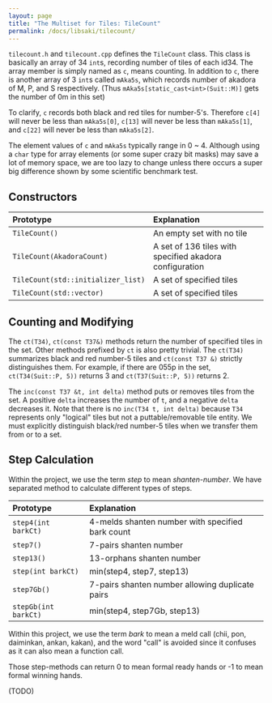 ```yaml
---
layout: page
title: "The Multiset for Tiles: TileCount"
permalink: /docs/libsaki/tilecount/
---
```


`tilecount.h` and `tilecount.cpp` defines the `TileCount` class. 
This class is basically an array of 34 `int`s, recording number of tiles of each id34.
The array member is simply named as `c`, means counting. 
In addition to `c`, there is another array of 3 `int`s called `mAka5s`, which records number of akadora of M, P, and S respectively. (Thus `mAka5s[static_cast<int>(Suit::M)]` gets the number of 0m in this set)

To clarify, `c` records both black and red tiles for number-5's. Therefore `c[4]` will never be less than `mAka5s[0]`, `c[13]` will never be less than `mAka5s[1]`, and `c[22]` will never be less than `mAka5s[2]`.

The element values of `c` and `mAka5s` typically range in 0 ~ 4. Although using a `char` type for array elements (or some super crazy bit masks) may save a lot of memory space, we are too lazy to change unless there occurs a super big difference shown by some scientific benchmark test. 

## Constructors

| Prototype                          | Explanation                                             |
| :--------------------------------- | :------------------------------------------------------ |
| `TileCount()`                      | An empty set with no tile                               |
| `TileCount(AkadoraCount)`          | A set of 136 tiles with specified akadora configuration |
| `TileCount(std::initializer_list)` | A set of specified tiles                                |
| `TileCount(std::vector)`           | A set of specified tiles                                |

## Counting and Modifying

The `ct(T34)`, `ct(const T37&)` methods return the number of specified tiles in the set. 
Other methods prefixed by `ct` is also pretty trivial. 
The `ct(T34)` summarizes black and red number-5 tiles and `ct(const T37 &)` strictly
distinguishes them. 
For example, if there are 055p in the set, `ct(T34(Suit::P, 5))` returns 3
and `ct(T37(Suit::P, 5))` returns 2. 

The `inc(const T37 &t, int delta)` method puts or removes tiles from the set. 
A positive `delta` increases the number of `t`, and a negative `delta` decreases it. 
Note that there is no `inc(T34 t, int delta)` because `T34` represents only "logical"
tiles but not a puttable/removable tile entity. We must explicitly distinguish black/red
number-5 tiles when we transfer them from or to a set. 

## Step Calculation

Within the project, we use the term *step* to mean *shanten-number*. 
We have separated method to calculate different types of steps.

| Prototype            | Explanation |
| :------------------- | :---------- |
| `step4(int barkCt)`  | 4-melds shanten number with specified bark count |
| `step7()`            | 7-pairs shanten number |
| `step13()`           | 13-orphans shanten number |
| `step(int barkCt)`   | min(step4, step7, step13) |
| `step7Gb()`          | 7-pairs shanten number allowing duplicate pairs |
| `stepGb(int barkCt)` | min(step4, step7Gb, step13) |

Within this project, we use the term *bark* to mean a meld call (chii, pon, daiminkan, ankan, kakan), 
and the word "call" is avoided since it confuses as it can also mean a function call.  

Those step-methods can return 0 to mean formal ready hands or -1 to mean formal winning hands. 

(TODO)

